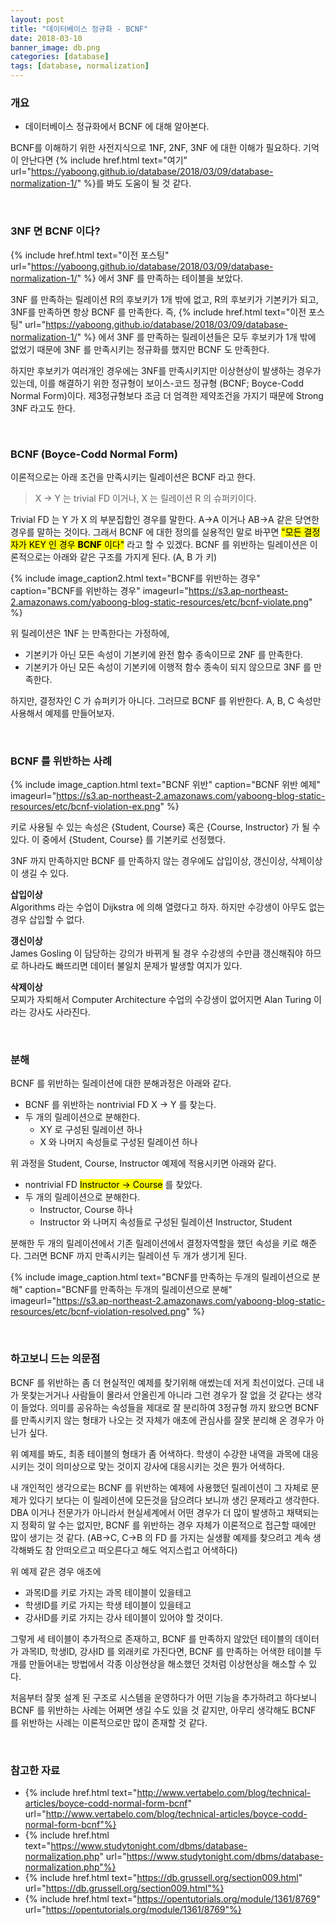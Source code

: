 ```yaml
---
layout: post
title: "데이터베이스 정규화 - BCNF"
date: 2018-03-10
banner_image: db.png
categories: [database]
tags: [database, normalization]
---
```


### 개요
* 데이터베이스 정규화에서 BCNF 에 대해 알아본다.

<!--more-->

BCNF를 이해하기 위한 사전지식으로 1NF, 2NF, 3NF 에 대한 이해가 필요하다.
기억이 안난다면 {% include href.html text="여기" url="https://yaboong.github.io/database/2018/03/09/database-normalization-1/" %}를 봐도 도움이 될 것 같다.

<br/>

### 3NF 면 BCNF 이다?

{% include href.html text="이전 포스팅" url="https://yaboong.github.io/database/2018/03/09/database-normalization-1/" %}
에서 3NF 를 만족하는 테이블을 보았다.

3NF 를 만족하는 릴레이션 R의 후보키가 1개 밖에 없고, R의 후보키가 기본키가 되고, 3NF를 만족하면 항상 BCNF 를 만족한다.
즉, {% include href.html text="이전 포스팅" url="https://yaboong.github.io/database/2018/03/09/database-normalization-1/" %}
에서 3NF 를 만족하는 릴레이션들은 모두 후보키가 1개 밖에 없었기 때문에 3NF 를 만족시키는 정규화를 했지만 BCNF 도 만족한다.

하지만 후보키가 여러개인 경우에는 3NF를 만족시키지만 이상현상이 발생하는 경우가 있는데, 
이를 해결하기 위한 정규형이 보이스-코드 정규형 (BCNF; Boyce-Codd Normal Form)이다. 
제3정규형보다 조금 더 엄격한 제약조건을 가지기 때문에 Strong 3NF 라고도 한다.

<br/>

### BCNF (Boyce-Codd Normal Form)
이론적으로는 아래 조건을 만족시키는 릴레이션은 BCNF 라고 한다.

> X -> Y 는 trivial FD 이거나, X 는 릴레이션 R 의 슈퍼키이다.

Trivial FD 는 Y 가 X 의 부분집합인 경우를 말한다. A->A 이거나 AB->A 같은 당연한 경우를 말하는 것이다.
그래서 BCNF 에 대한 정의를 실용적인 말로 바꾸면 <mark>"모든 결정자가 KEY 인 경우 <strong>BCNF</strong> 이다"</mark> 
라고 할 수 있겠다. BCNF 를 위반하는 릴레이션은 이론적으로는 아래와 같은 구조를 가지게 된다. (A, B 가 키)

{% include image_caption2.html text="BCNF를 위반하는 경우" caption="BCNF를 위반하는 경우" imageurl="https://s3.ap-northeast-2.amazonaws.com/yaboong-blog-static-resources/etc/bcnf-violate.png" %}

위 릴레이션은 1NF 는 만족한다는 가정하에,
* 기본키가 아닌 모든 속성이 기본키에 완전 함수 종속이므로 2NF 를 만족한다.
* 기본키가 아닌 모든 속성이 기본키에 이행적 함수 종속이 되지 않으므로 3NF 를 만족한다.

하지만, 결정자인 C 가 슈퍼키가 아니다. 그러므로 BCNF 를 위반한다.
A, B, C 속성만 사용해서 예제를 만들어보자.

<br/>

### BCNF 를 위반하는 사례

{% include image_caption.html text="BCNF 위반" caption="BCNF 위반 예제" imageurl="https://s3.ap-northeast-2.amazonaws.com/yaboong-blog-static-resources/etc/bcnf-violation-ex.png" %}

키로 사용될 수 있는 속성은 {Student, Course} 혹은 {Course, Instructor} 가 될 수 있다.
이 중에서 {Student, Course} 를 기본키로 선정했다.

3NF 까지 만족하지만 BCNF 를 만족하지 않는 경우에도 삽입이상, 갱신이상, 삭제이상이 생길 수 있다.

**삽입이상**<br/>
Algorithms 라는 수업이 Dijkstra 에 의해 열렸다고 하자. 하지만 수강생이 아무도 없는 경우 삽입할 수 없다.

**갱신이상**<br/>
James Gosling 이 담당하는 강의가 바뀌게 될 경우 수강생의 수만큼 갱신해줘야 하므로 하나라도 빠뜨리면 데이터 불일치 문제가 발생할 여지가 있다.

**삭제이상**<br/>
모찌가 자퇴해서 Computer Architecture 수업의 수강생이 없어지면 Alan Turing 이라는 강사도 사라진다.


<br/>

### 분해
BCNF 를 위반하는 릴레이션에 대한 분해과정은 아래와 같다.

* BCNF 를 위반하는 nontrivial FD X -> Y  를 찾는다.
* 두 개의 릴레이션으로 분해한다.
    * XY 로 구성된 릴레이션 하나
    * X 와 나머지 속성들로 구성된 릴레이션 하나

위 과정을 Student, Course, Instructor 예제에 적용시키면 아래와 같다.

* nontrivial FD <mark>Instructor -> Course</mark> 를 찾았다.
* 두 개의 릴레이션으로 분해한다.
    * Instructor, Course 하나
    * Instructor 와 나머지 속성들로 구성된 릴레이션 Instructor, Student

분해한 두 개의 릴레이션에서 기존 릴레이션에서 결정자역할을 했던 속성을 키로 해준다. 그러면 BCNF 까지 만족시키는 릴레이션 두 개가 생기게 된다.

{% include image_caption.html text="BCNF를 만족하는 두개의 릴레이션으로 분해" caption="BCNF를 만족하는 두개의 릴레이션으로 분해" imageurl="https://s3.ap-northeast-2.amazonaws.com/yaboong-blog-static-resources/etc/bcnf-violation-resolved.png" %}

<br/>

### 하고보니 드는 의문점


BCNF 를 위반하는 좀 더 현실적인 예제를 찾기위해 애썼는데 저게 최선이었다. 
근데 내가 못찾는거거나 사람들이 몰라서 안올린게 아니라 그런 경우가 잘 없을 것 같다는 생각이 들었다.
의미를 공유하는 속성들을 제대로 잘 분리하여 3정규형 까지 왔으면 BCNF 를 만족시키지 않는 형태가 나오는 것 자체가 
애초에 관심사를 잘못 분리해 온 경우가 아닌가 싶다.

위 예제를 봐도, 최종 테이블의 형태가 좀 어색하다.
학생이 수강한 내역을 과목에 대응시키는 것이 의미상으로 맞는 것이지 강사에 대응시키는 것은 뭔가 어색하다.

내 개인적인 생각으로는 BCNF 를 위반하는 예제에 사용했던 릴레이션이 그 자체로 문제가 있다기 보다는 
이 릴레이션에 모든것을 담으려다 보니까 생긴 문제라고 생각한다.
DBA 이거나 전문가가 아니라서 현실세계에서 어떤 경우가 더 많이 발생하고 채택되는지 정확히 알 수는 없지만,
BCNF 를 위반하는 경우 자체가 이론적으로 접근할 때에만 많이 생기는 것 같다.
(AB->C, C->B 의 FD 를 가지는 실생활 예제를 찾으려고 계속 생각해봐도 참 안떠오르고 떠오른다고 해도 억지스럽고 어색하다)

위 예제 같은 경우 애초에 
* 과목ID를 키로 가지는 과목 테이블이 있을테고
* 학생ID를 키로 가지는 학생 테이블이 있을테고
* 강사ID를 키로 가지는 강사 테이블이 있어야 할 것이다.

그렇게 세 테이블이 추가적으로 존재하고, 
BCNF 를 만족하지 않았던 테이블의 데이터가 과목ID, 학생ID, 강사ID 를 외래키로 가진다면, 
BCNF 를 만족하는 어색한 테이블 두개를 만들어내는 방법에서 각종 이상현상을 해소했던 것처럼 이상현상을 해소할 수 있다.

처음부터 잘못 설계 된 구조로 시스템을 운영하다가 어떤 기능을 추가하려고 하다보니 BCNF 를 위반하는 사례는 어쩌면 생길 수도 있을 것 같지만,
아무리 생각해도 BCNF 를 위반하는 사례는 이론적으로만 많이 존재할 것 같다.


<br/>

### 참고한 자료
* {% include href.html text="http://www.vertabelo.com/blog/technical-articles/boyce-codd-normal-form-bcnf" url="http://www.vertabelo.com/blog/technical-articles/boyce-codd-normal-form-bcnf"%}
* {% include href.html text="https://www.studytonight.com/dbms/database-normalization.php" url="https://www.studytonight.com/dbms/database-normalization.php"%}
* {% include href.html text="https://db.grussell.org/section009.html" url="https://db.grussell.org/section009.html"%}
* {% include href.html text="https://opentutorials.org/module/1361/8769" url="https://opentutorials.org/module/1361/8769"%}

